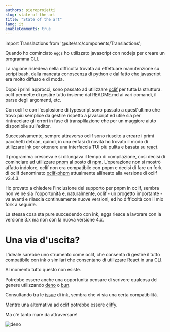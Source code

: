 ```yaml
---
authors: pieroproietti
slug: state-of-the-art
title: "State of the art"
lang: it
enableComments: true
---
```


import Translactions from '@site/src/components/Translactions';

<Translactions />

Quando ho cominciato `eggs` ho utilizzato javascript con nodejs per creare un programma CLI.

La ragione risiedeva nella difficoltà trovata ad effettuare manutenzione su script bash, dalla mancata conoscenza di python e dal fatto che javascript era molto diffuso e di moda.

Dopo i primi approcci, sono passato ad utilizzare [oclif](https://oclif.io/) per tutta la struttura. oclif permette di gestire tutto insieme dal README.md ai vari comandi, il parse degli argomenti, etc.

Con oclif e con l'esplosione di typescript sono passato a quest'ultimo che trovo più semplice da gestire rispetto a javascript ed utile sia per rintracciare gli errori in fase di transplilazione che per un maggiore aiuto disponibile sull'editor.

Successivamente, sempre attraverso oclif sono riuscito a creare i primi pacchetti debian, quindi, in una enfasi di novità ho trovato il modo di utilizzare [ink](https://github.com/vadimdemedes/ink) per ottenere una interfaccia TUI più pulita e basata su [react](https://react.dev/).

Il programma cresceva e si dilungava il tempo di compilazione, così decisi di cominciare ad utilizzare [pnpm](https://pnpm.io) al posto di [npm](https://www.npmjs.com/). L'operazione non si mostrò affatto indolore, oclif non era compatibile con pnpm e decisi di fare un fork di oclif denominato [oclif-phpm](https://github.com/pieroproietti/oclif-pnpm) attualmente allineato alla versione di oclif v3.4.3.

Ho provato a chiedere l'inclusione del supporto per pnpm in oclif, sembra non ve ne sia l'opportunità e, naturalmente, oclif - un progetto importante - va avanti e rilascia continuamente nuove versioni, ed ho difficoltà con il mio fork a seguirle.

La stessa cosa sta pure succedendo con ink, eggs riesce a lavorare con la versione 3.x ma non con la nuova versione 4.x.

# Una via d'uscita?

L'ideale sarebbe uno strumento come oclif, che consenta di gestire il tutto compatibile con ink o similari che consentano di utilizzare React in una CLI.

Al momento tutto questo non esiste.

Potrebbe essere anche una opportunità pensare di scrivere qualcosa del genere utilizzando [deno](https://deno.com/) o [bun](https://bun.sh/).

Consultando tra le [issue](https://github.com/vadimdemedes/ink/issues/250) di ink, sembra che vi sia una certa compatibilità.

Mentre una alternativa ad oclif potrebbe essere [cliffy](https://cliffy.io/).

Ma c'è tanto mare da attraversare!

![deno](https://deno.com/runtime/deno-looking-up.svg?__frsh_c=89b71b58a766ed92012c9bddef9fe89f3993b76e)
